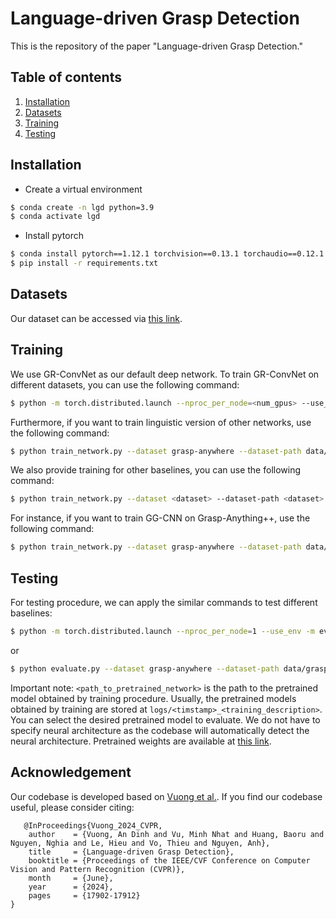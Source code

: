# Language-driven Grasp Detection
This is the repository of the paper "Language-driven Grasp Detection."

## Table of contents
   1. [Installation](#installation)
   1. [Datasets](#datasets)
   1. [Training](#training)
   1. [Testing](#testing)

## Installation
- Create a virtual environment
```bash
$ conda create -n lgd python=3.9
$ conda activate lgd
```

- Install pytorch
```bash
$ conda install pytorch==1.12.1 torchvision==0.13.1 torchaudio==0.12.1 cudatoolkit=11.3 -c pytorch
$ pip install -r requirements.txt
```

## Datasets
Our dataset can be accessed via [this link](https://airvlab.github.io/grasp-anything/docs/download/). 

## Training
We use GR-ConvNet as our default deep network. To train GR-ConvNet on different datasets, you can use the following command:
```bash
$ python -m torch.distributed.launch --nproc_per_node=<num_gpus> --use_env -m train_network_diffusion --dataset grasp-anywhere --dataset-path data/grasp-anything++/ --add-file-path data/grasp-anything++/seen --description training_grasp_anything++_lgd --use-depth 0 --seen 1 --network lgd --epochs 1000
```
Furthermore, if you want to train linguistic version of other networks, use the following command:
```bash
$ python train_network.py --dataset grasp-anywhere --dataset-path data/grasp-anything/ --add-file-path data/grasp-anything++/seen --description <description> --use-depth 0 --seen 1 --network <network_name>
```
We also provide training for other baselines, you can use the following command:
```bash
$ python train_network.py --dataset <dataset> --dataset-path <dataset> --description <your_description> --use-depth 0 --network <baseline_name>
```
For instance, if you want to train GG-CNN on Grasp-Anything++, use the following command:
```bash
$ python train_network.py --dataset grasp-anywhere --dataset-path data/grasp-anything/ --add-file-path data/grasp-anything++/seen --description training_grasp_anything++_lggcnn --use-depth 0 --seen 1 --network lggcnn
```

## Testing
For testing procedure, we can apply the similar commands to test different baselines:
```bash
$ python -m torch.distributed.launch --nproc_per_node=1 --use_env -m evaluate_diffusion --dataset grasp-anywhere --dataset-path data/grasp-anything++/ --add-file-path data/grasp-anything++/seen  --iou-eval --seen 1 --use-depth 0 --network <path_to_pretrained_network>
```
or
```bash
$ python evaluate.py --dataset grasp-anywhere --dataset-path data/grasp-anything --add-file-path data/grasp-anything++/seen --iou-eval --seen 0 --use-depth 0 --network <path_to_pretrained_network>
```
Important note: `<path_to_pretrained_network>` is the path to the pretrained model obtained by training procedure. Usually, the pretrained models obtained by training are stored at `logs/<timstamp>_<training_description>`. You can select the desired pretrained model to evaluate. We do not have to specify neural architecture as the codebase will automatically detect the neural architecture. Pretrained weights are available at [this link](https://drive.google.com/file/d/1_Xu4biqQMq-3eCvCurZwNdKirMSgH-Nu/view?usp=sharing).


## Acknowledgement
Our codebase is developed based on [Vuong et al.](https://github.com/andvg3/Grasp-Anything).
If you find our codebase useful, please consider citing:

```
   @InProceedings{Vuong_2024_CVPR,
    author    = {Vuong, An Dinh and Vu, Minh Nhat and Huang, Baoru and Nguyen, Nghia and Le, Hieu and Vo, Thieu and Nguyen, Anh},
    title     = {Language-driven Grasp Detection},
    booktitle = {Proceedings of the IEEE/CVF Conference on Computer Vision and Pattern Recognition (CVPR)},
    month     = {June},
    year      = {2024},
    pages     = {17902-17912}
}
```
